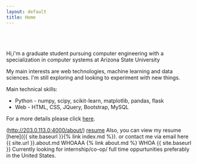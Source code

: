 ```yaml
---
layout: default
title: Home
---
```

<br><br><br>
Hi,i'm a graduate student pursuing computer engineering with a specialization in computer systems at Arizona State University

My main interests are web technologies, machine learning and data sciences. I'm still exploring and looking to experiment with new things. 

Main technical skills:
+  Python - numpy, scipy, scikit-learn, matplotlib, pandas, flask
+  Web  - HTML, CSS, JQuery, Bootstrap, MySQL

For a more details please click [here](http://khannasarthak.github.io/about/).

(http://203.0.113.0:4000/about/)
[resume](http://khannasarthak.github.io/SarthakKhannaCV.pdf)
Also, you can view my resume  [here]({{ site.baseurl }}{% link index.md %}).
or contact me via email here
{{ site.url }}.about.md WHOAAA {% link about.md %} WHOA {{ site.baseurl }}
Currently looking for internship/co-op/ full time oppurtunities preferably in the United States. 